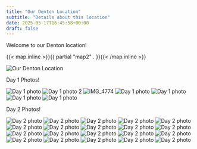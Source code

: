 ```yaml
---
title: "Our Denton Location"
subtitle: "Details about this location"
date: 2025-05-17T16:45:58+00:00
draft: false
---
```


Welcome to our Denton location!

{{< map.inline >}}{{ partial "map2" . }}{{< /map.inline >}}

![Our Denton Location](/img/NorthCarolineHighSchool.jpg)

Day 1 Photos!

![Day 1 photo](/img/Day1image.jpeg)
![Day 1 photo 2](/img/Day1image2.jpeg)
![IMG_4774](/img/IMG_4774.jpeg)
![Day 1 photo](/img/Day1image4.jpeg)
![Day 1 photo](/img/Day1image5.jpeg)
![Day 1 photo](/img/Day1image6.jpeg)
![Day 1 photo](/img/Day1image7.jpeg)

Day 2 Photos!

![Day 2 photo](/img/Day2image1.jpeg)
![Day 2 photo](/img/Day2image2.jpeg)
![Day 2 photo](/img/Day2image3.jpeg)
![Day 2 photo](/img/Day2image4.jpeg)
![Day 2 photo](/img/Day2image5.jpeg)
![Day 2 photo](/img/Day2image6.jpeg)
![Day 2 photo](/img/Day2image7.jpeg)
![Day 2 photo](/img/Day2image8.jpeg)
![Day 2 photo](/img/Day2image9.jpeg)
![Day 2 photo](/img/Day2image10.jpeg)
![Day 2 photo](/img/Day2image11.jpeg)
![Day 2 photo](/img/Day2image12.jpeg)
![Day 2 photo](/img/Day2image13.jpeg)
![Day 2 photo](/img/Day2image14.jpeg)
![Day 2 photo](/img/Day2image15.jpeg)
![Day 2 photo](/img/Day2image17.jpeg)
![Day 2 photo](/img/Day2image18.jpeg)
![Day 2 photo](/img/Day2image19.jpeg)
![Day 2 photo](/img/Day2image20.jpeg)
![Day 2 photo](/img/Day2image21.jpeg)
